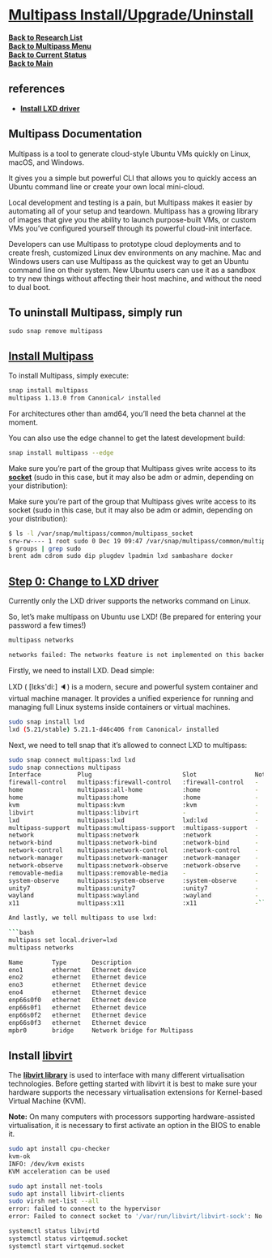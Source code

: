 # **[Multipass Install/Upgrade/Uninstall](https://multipass.run/docs/installing-on-linux#heading--install-upgrade-uninstall)**

**[Back to Research List](../../../research_list.md)**\
**[Back to Multipass Menu](./multipass_menu.md)**\
**[Back to Current Status](../../../../development/status/weekly/current_status.md)**\
**[Back to Main](../../../../README.md)**

## references

- **[Install LXD driver](https://jon.sprig.gs/blog/post/2800)**

## Multipass Documentation

Multipass is a tool to generate cloud-style Ubuntu VMs quickly on Linux, macOS, and Windows.

It gives you a simple but powerful CLI that allows you to quickly access an Ubuntu command line or create your own local mini-cloud.

Local development and testing is a pain, but Multipass makes it easier by automating all of your setup and teardown. Multipass has a growing library of images that give you the ability to launch purpose-built VMs, or custom VMs you’ve configured yourself through its powerful cloud-init interface.

Developers can use Multipass to prototype cloud deployments and to create fresh, customized Linux dev environments on any machine. Mac and Windows users can use Multipass as the quickest way to get an Ubuntu command line on their system. New Ubuntu users can use it as a sandbox to try new things without affecting their host machine, and without the need to dual boot.

## To uninstall Multipass, simply run

```sudo snap remove multipass```

## **[Install Multipass](https://multipass.run/docs/installing-on-linux#heading--install-upgrade-uninstall)**

To install Multipass, simply execute:

```bash
snap install multipass
multipass 1.13.0 from Canonical✓ installed
```

For architectures other than amd64, you’ll need the beta channel at the moment.

You can also use the edge channel to get the latest development build:

```bash
snap install multipass --edge
```

Make sure you’re part of the group that Multipass gives write access to its **[socket](../../sockets/unix_domain_sockets.md)** (sudo in this case, but it may also be adm or admin, depending on your distribution):

Make sure you’re part of the group that Multipass gives write access to its socket (sudo in this case, but it may also be adm or admin, depending on your distribution):

```bash
$ ls -l /var/snap/multipass/common/multipass_socket
srw-rw---- 1 root sudo 0 Dec 19 09:47 /var/snap/multipass/common/multipass_socket
$ groups | grep sudo
brent adm cdrom sudo dip plugdev lpadmin lxd sambashare docker

```

## **[Step 0: Change to LXD driver](https://jon.sprig.gs/blog/post/2800)**

Currently only the LXD driver supports the networks command on Linux.

So, let’s make multipass on Ubuntu use LXD! (Be prepared for entering your password a few times!)

```bash
multipass networks

networks failed: The networks feature is not implemented on this backend.
```

Firstly, we need to install LXD. Dead simple:

LXD ( [lɛks'di:] 🔈) is a modern, secure and powerful system container and virtual machine manager. It provides a unified experience for running and managing full Linux systems inside containers or virtual machines.

```bash
sudo snap install lxd
lxd (5.21/stable) 5.21.1-d46c406 from Canonical✓ installed
```

Next, we need to tell snap that it’s allowed to connect LXD to multipass:

```bash
sudo snap connect multipass:lxd lxd
sudo snap connections multipass
Interface          Plug                         Slot                Notes
firewall-control   multipass:firewall-control   :firewall-control   -
home               multipass:all-home           :home               -
home               multipass:home               :home               -
kvm                multipass:kvm                :kvm                -
libvirt            multipass:libvirt            -                   -
lxd                multipass:lxd                lxd:lxd             -
multipass-support  multipass:multipass-support  :multipass-support  -
network            multipass:network            :network            -
network-bind       multipass:network-bind       :network-bind       -
network-control    multipass:network-control    :network-control    -
network-manager    multipass:network-manager    :network-manager    -
network-observe    multipass:network-observe    :network-observe    -
removable-media    multipass:removable-media    -                   -
system-observe     multipass:system-observe     :system-observe     -
unity7             multipass:unity7             :unity7             -
wayland            multipass:wayland            :wayland            -
x11                multipass:x11                :x11                -```

And lastly, we tell multipass to use lxd:

```bash
multipass set local.driver=lxd
multipass networks

Name        Type       Description
eno1        ethernet   Ethernet device
eno2        ethernet   Ethernet device
eno3        ethernet   Ethernet device
eno4        ethernet   Ethernet device
enp66s0f0   ethernet   Ethernet device
enp66s0f1   ethernet   Ethernet device
enp66s0f2   ethernet   Ethernet device
enp66s0f3   ethernet   Ethernet device
mpbr0       bridge     Network bridge for Multipass
```

## Install **[libvirt](https://ubuntu.com/server/docs/libvirt)**

The **[libvirt library](https://libvirt.org/)** is used to interface with many different virtualisation technologies. Before getting started with libvirt it is best to make sure your hardware supports the necessary virtualisation extensions for Kernel-based Virtual Machine (KVM).

**Note:**
On many computers with processors supporting hardware-assisted virtualisation, it is necessary to first activate an option in the BIOS to enable it.

```bash
sudo apt install cpu-checker
kvm-ok                      
INFO: /dev/kvm exists
KVM acceleration can be used

```

```bash
sudo apt install net-tools
sudo apt install libvirt-clients
sudo virsh net-list --all
error: failed to connect to the hypervisor
error: Failed to connect socket to '/var/run/libvirt/libvirt-sock': No such file or directory

systemctl status libvirtd
systemctl status virtqemud.socket
systemctl start virtqemud.socket
```
